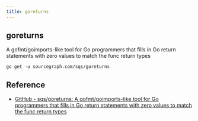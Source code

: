 ```yaml
---
title: goreturns
---
```


## goreturns
A gofmt/goimports-like tool for Go programmers that fills in Go return statements with zero values to match the func return types

```
go get -u sourcegraph.com/sqs/goreturns
```



## Reference
* [GitHub - sqs/goreturns: A gofmt/goimports-like tool for Go programmers that fills in Go return statements with zero values to match the func return types](https://github.com/sqs/goreturns)

